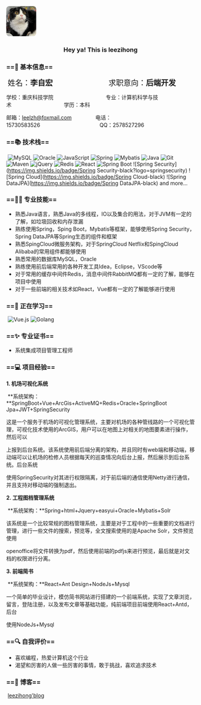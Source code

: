 <img src="./assets/yuanyuan.png" style="width:80px; border-radius:10%">

<h3 align="center">Hey ya! This is leezihong</h3>

###  ==🧑 基本信息==


​	<span style="font-size:1.25rem">姓名：**李自宏**</span> &emsp;&emsp;&emsp;&emsp;&emsp;&emsp;&emsp;&emsp;&emsp;&emsp;<span style="font-size:1.25rem"> 求职意向：**后端开发**</span>


​	<span>学校：重庆科技学院</span>&emsp;&emsp;&emsp;&emsp;&emsp;&emsp;&emsp;&emsp;&emsp;&emsp;<span>专业：计算机科学与技术</span>&emsp;&emsp;&emsp;&emsp;&emsp;&emsp;&emsp;&emsp;&emsp;&emsp;<span>学历：本科</span>

​	<span>邮箱：<a href="mailto:leelzh@foxmail.com" style="text-decoration: none">leelzh@foxmail.com  </a></span>&emsp;&emsp;&emsp;&emsp;<span>电话：15730583526</span>&emsp;&emsp;&emsp;&emsp;&emsp;&emsp;&emsp;&emsp;&emsp;&emsp;&emsp;&thinsp;&thinsp;<span>QQ：<a href="tencent://message/?uin=undefined&amp;Site=&amp;Menu=yes" style="text-decoration: none">2578527296</a></span>

### ==📚 技术栈==

​	![MySQL](https://img.shields.io/badge/MySQL-green?logo=mysql) ![Oracle](https://img.shields.io/badge/Oracle-red?logo=oracle) ![JavaScript](https://img.shields.io/badge/JavaScript-black?logo=javascript) ![Spring](https://img.shields.io/badge/Spring-black?logo=spring) ![Mybatis](https://img.shields.io/badge/Mybatis-black?logo=mybatis) ![Java](https://img.shields.io/badge/Java-black?logo=java) ![Git](https://img.shields.io/badge/Git-black?logo=git) ![Maven](https://img.shields.io/badge/Maven-blue?logo=apachemaven) ![jQuery](https://img.shields.io/badge/jQuery-yellow?logo=jquery) ![Redis](https://img.shields.io/badge/Redis-black?logo=redis) ![React](https://img.shields.io/badge/React-black?logo=react) ![Spring Boot](https://img.shields.io/badge/SpringBoot-black?logo=springboot) ![Spring Security](https://img.shields.io/badge/Spring Security-black?logo=springsecurity) ![Spring Cloud](https://img.shields.io/badge/Spring Cloud-black) ![Spring DataJPA](https://img.shields.io/badge/Spring DataJPA-black)  and more...

### ==👨‍💻 专业技能==

 - 熟悉Java语言，熟悉Java的多线程，IO以及集合的用法，对于JVM有一定的了解，如垃圾回收和内存泄漏
 - 熟练使用Spring，Sping Boot，Mybatis等框架，能够使用Spring Security，Spring DataJPA等Spring生态的组件和框架
 - 熟悉SpingCloud微服务架构，对于SpringCloud Netflix和SpingCloud Alibaba的常用组件都能够使用
 - 熟悉常用的数据库MySQL，Oracle
 - 熟练使用前后端常用的各种开发工具Idea，Eclipse，VScode等
 - 对于常用的缓存中间件Redis，消息中间件RabbitMQ都有一定的了解，能够在项目中使用
 - 对于一些前端的相关技术如React，Vue都有一定的了解能够进行使用

### ==🚀 正在学习==

​	![Vue.js](https://img.shields.io/badge/Vue.js-black?logo=vuedotjs) ![Golang](https://img.shields.io/badge/Golang-blue?logo=Golang)

### ==✨ 专业证书==

- 系统集成项目管理工程师

### ==💻 项目经验==

 **1. 机场可视化系统**

​    **系统架构：**SpringBoot+Vue+ArcGis+ActiveMQ+Redis+Oracle+SpringBoot Jpa+JWT+SpringSecurity

​    这是一个服务于机场的可视化管理系统，主要对机场的各种管线路的一个可视化管理，可视化技术使用的ArcGIS，用户可以在地图上对相关的地图要素进行操作，然后可以

  上报到后台系统。该系统使用前后端分离的架构，并且同时有web端和移动端，移动端可以让机场的检修人员根据每天的巡查情况向后台上报，然后展示到后台系统。后台系统

  使用SpringSecurity对其进行权限隔离，对于前后端的通信使用Netty进行通信，并且支持对移动端的强制退出。

 **2. 工程图档管理系统**

​    **系统架构：**Spring+html+Jquery+easyui+Oracle+Mybatis+Solr

​    该系统是一个比较常规的图档管理系统，主要是对于工程中的一些重要的文档进行管理，进行一些文件的搜索，预览等，全文搜索使用的是Apache Solr，文件预览使用

  openoffice将文件转换为pdf，然后使用前端的pdfjs来进行预览，最后就是对文档的权限进行分离。

 **3. 前端简书**

​    **系统架构：**React+Ant Design+NodeJs+Mysql

​    一个简单的毕业设计，模仿简书网站进行搭建的一个前端系统，实现了文章浏览，留言，登陆注册，以及发布文章等基础功能，纯前端项目前端使用React+Antd，后台

  使用NodeJs+Mysql



### ==🔍 自我评价==

- 喜欢编程，热爱计算机这个行业
- 渴望和厉害的人做一些厉害的事情，敢于挑战，喜欢追求技术

### ==💬 博客==

​	[leezihong'blog](http://www.leezihong.cn)
